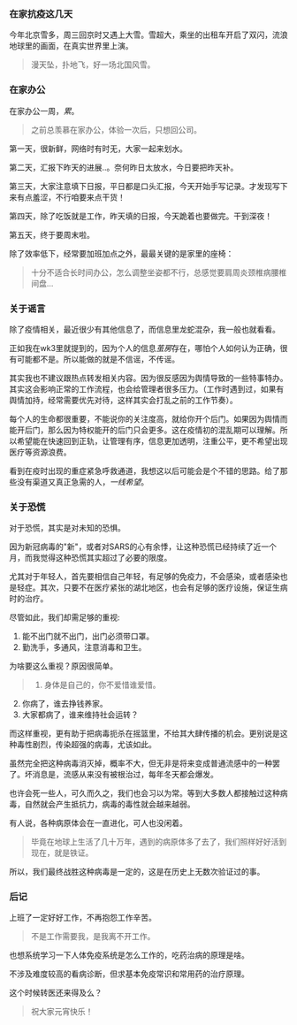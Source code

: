 ### 在家抗疫这几天

今年北京雪多，周三回京时又遇上大雪。雪超大，乘坐的出租车开启了双闪，流浪地球里的画面，在真实世界里上演。

> 漫天坠，扑地飞，好一场北国风雪。



### 在家办公

在家办公一周，*累*。

> 之前总羡慕在家办公，体验一次后，只想回公司。

第一天，很新鲜，网络时有时无，大家一起来划水。

第二天，汇报下昨天的进展..。奈何昨日太放水，今日要把昨天补。

第三天，大家注意填下日报，平日都是口头汇报，今天开始手写记录。才发现写下来有点羞涩，不行咱要来点干货！

第四天，除了吃饭就是工作，昨天填的日报，今天跪着也要做完。干到深夜！

第五天，终于要周末啦。

除了效率低下，经常要加班加点之外，最最关键的是家里的座椅：

> 十分不适合长时间办公，怎么调整坐姿都不行，总感觉要肩周炎颈椎病腰椎间盘... 

### 关于谣言

除了疫情相关，最近很少有其他信息了，而信息里龙蛇混杂，我一般也就看看。

正如我在wk3里就提到的，因为个人的信息*茧房*存在，哪怕个人如何认为正确，很有可能都不是。所以能做的就是不信谣，不传谣。

其实我也不建议跟热点转发相关内容。因为很反感因为舆情导致的一些特事特办。其实这会影响正常的工作流程，也会给管理者很多压力。（工作时遇到过，如果有舆情加持，经常需要优先对待，这样其实会打乱之前的工作节奏）。

每个人的生命都很重要，不能说你的关注度高，就给你开个后门。如果因为舆情而能开后门，那么因为特权能开的后门只会更多。这在疫情初的混乱期可以理解。所以希望能在快速回到正轨，让管理有序，信息更加透明，注重公平，更不希望出现医疗等资源浪费。

看到在疫时出现的重症紧急呼救通道，我想这以后可能会是个不错的思路。给了那些没有渠道又真正急需的人，*一线希望*。


### 关于恐慌

对于恐慌，其实是对未知的恐惧。

因为新冠病毒的"新"，或者对SARS的心有余悸，让这种恐慌已经持续了近一个月，而我觉得这种恐慌其实超过了必要的限度。

尤其对于年轻人，首先要相信自己年轻，有足够的免疫力，不会感染，或者感染也是轻症。其次，只要不在医疗紧张的湖北地区，也会有足够的医疗设施，保证生病时的治疗。

尽管如此，我们却需足够的重视:
1. 能不出门就不出门，出门必须带口罩。
2. 勤洗手，多通风，注意消毒和卫生。

为啥要这么重视？原因很简单。

>1. 身体是自己的，你不爱惜谁爱惜。
2. 你病了，谁去挣钱养家。
3.	大家都病了，谁来维持社会运转？

而这样重视，更有助于把病毒扼杀在摇篮里，不给其大肆传播的机会。更别说是这种毒性剧烈，传染超强的病毒，尤该如此。

虽然完全把这种病毒消灭掉，概率不大，但无非是将来变成普通流感中的一种罢了。坏消息是，流感从来没有被根治过，每年冬天都会爆发。

也许会死一些人，可久而久之，我们也会习以为常。等到大多数人都接触过这种病毒，自然就会产生抵抗力，病毒的毒性就会越来越弱。

有人说，各种病原体会在一直进化，可人也没闲着。

>毕竟在地球上生活了几十万年，遇到的病原体多了去了，我们照样好好活到现在，就是铁证。

所以，我们最终战胜这种病毒是一定的，这是在历史上无数次验证过的事。


### 后记

上班了一定好好工作，不再抱怨工作辛苦。

>不是工作需要我，是我离不开工作。

也想系统学习一下人体免疫系统是怎么工作的，吃药治病的原理是啥。

不涉及难度较高的看病诊断，但求基本免疫常识和常用药的治疗原理。

这个时候转医还来得及么？

> 祝大家元宵快乐！
